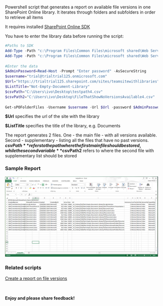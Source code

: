Powershell script that generates a report on available file versions in one SharePoint Online library. It iterates through folders and subfolders in order to retrieve all items

It requires installed  [SharePoint Online SDK ](http://www.microsoft.com/en-us/download/details.aspx?id=42038)

You have to enter the library data before running the script:

 

 

```PowerShell
#Paths to SDK 
Add-Type -Path "c:\Program Files\Common Files\microsoft shared\Web Server Extensions\15\ISAPI\Microsoft.SharePoint.Client.dll"   
Add-Type -Path "c:\Program Files\Common Files\microsoft shared\Web Server Extensions\15\ISAPI\Microsoft.SharePoint.Client.Runtime.dll"   
  
#Enter the data 
$AdminPassword=Read-Host -Prompt "Enter password" -AsSecureString 
$username="trial@trialtrial125.onmicrosoft.com" 
$Url="https://trialtrial125.sharepoint.com/sites/teamsitewithlibraries" 
$ListTitle="Not-Empty-Document-Library" 
$csvPath="C:\Users\ivo\Desktop\testpath4.csv" 
$csvPath2="C:\Users\ivo\Desktop\FileThatShowNoVersionsAvailable4.csv" 
 
Get-sPOFolderFiles -Username $username -Url $Url -password $AdminPassword -ListTitle $ListTitle -CSVPath $csvPath -CSVPath2 $csvPath2
``` 
**$Url** specifies the url of the site with the library

 

**$ListTitle** specifies the title of the library, e.g. Documents

The report generates 2 files. One - the main file - with all versions available. Second - supplementary - listing all the files that have no past versions. **$csvPath** refers to the path where the first main file should be stored, while the second variable **$csvPath2** refers to where the second file with supplementary list should be stored


### Sample Report

<img src="../Create a report on all file versions in the library/ReportOnVersions2AllFolders.PNG" width="850">
 
### Related scripts

[Create a report on file versions](https://gallery.technet.microsoft.com/scriptcenter/Create-a-report-on-file-816b1bf8)


 <br/><br/>
<b>Enjoy and please share feedback!</b>
